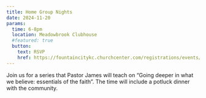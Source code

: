 ```yaml
---
title: Home Group Nights
date: 2024-11-20
params:
  time: 6-8pm
  location: Meadowbrook Clubhouse
  #featured: true
  button:
    text: RSVP
    href: https://fountaincitykc.churchcenter.com/registrations/events/2501639
---
```


Join us for a series that Pastor James will teach on “Going deeper in what we believe: essentials of the faith”. The time will include a potluck dinner with the community.
